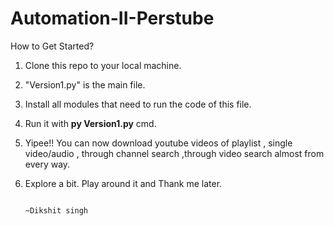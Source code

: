 # Automation-II-Perstube 
How to Get Started?

1. Clone this repo to your local machine.
2. "Version1.py" is the main file.
3. Install all modules that need to run the code of this file.
4. Run it with <b>py Version1.py</b> cmd.
5. Yipee!! You can now download youtube videos of playlist , single video/audio , through channel search ,through video search almost from every way.
6. Explore a bit. Play around it and Thank me later.

                                                                                             ~Dikshit singh
